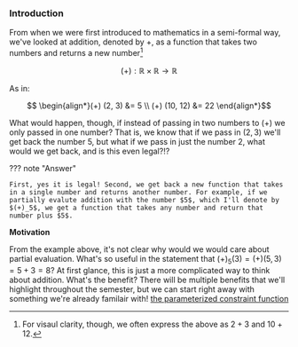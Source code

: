 ### **Introduction**

From when we were first introduced to mathematics in a semi-formal way, we've looked at addition, denoted by $+$, as a function that takes two numbers and returns a new number[^1]

$$(+) : \mathbb{R} \times \mathbb{R} \to \mathbb{R}$$

As in:

$$ \begin{align*}(+) (2, 3) &= 5 \\ 
(+) (10, 12) &= 22 \end{align*}$$

What would happen, though, if instead of passing in two numbers to $(+)$ we only passed in one number? That is, we know that if we pass in $(2,3)$ we'll get back the number $5$, but what if we pass in just the number $2$, what would we get back, and is this even legal?!?

??? note "Answer"

    First, yes it is legal! Second, we get back a new function that takes in a single number and returns another number. For example, if we partially evalute addition with the number $5$, which I'll denote by $(+)_5$, we get a function that takes any number and return that number plus $5$. 

**Motivation**

From the example above, it's not clear why would we would care about partial evaluation. What's so useful in the statement that $(+)_5(3) = (+)(5,3) = 5+3 = 8$? At first glance, this is just a more complicated way to think about addition. What's the benefit? There will be multiple benefits that we'll highlight throughout the semester, but we can start right away with something we're already familair with! [the parameterized constraint function](./../chapters/constraints/constraints_overview.md)

[^1]: For visaul clarity, though, we often express the above as $2 + 3$ and $10 + 12$. 